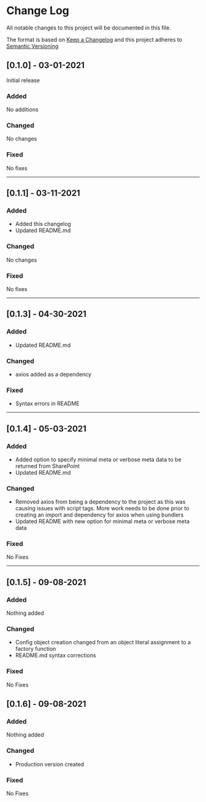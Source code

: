 
# Change Log

All notable changes to this project will be documented in this file.

The format is based on [Keep a Changelog](http://keepachangelog.com/)
and this project adheres to [Semantic Versioning](http://semver.org/)

## [0.1.0] - 03-01-2021

Initial release

### Added

No additions

### Changed

No changes

### Fixed

No fixes

---

## [0.1.1] - 03-11-2021

### Added

- Added this changelog
- Updated README.md

### Changed

No changes

### Fixed

No fixes

---

## [0.1.3] - 04-30-2021

### Added

- Updated README.md

### Changed

- axios added as a dependency

### Fixed

- Syntax errors in README

---

## [0.1.4] - 05-03-2021

### Added

- Added option to specify minimal meta or verbose meta data to be returned from SharePoint
- Updated README.md

### Changed

- Removed axios from being a dependency to the project as this was causing issues with script tags. More work needs to be done prior to creating an import and dependency for axios when using bundlers
- Updated README with new option for minimal meta or verbose meta data

### Fixed

No Fixes

---

## [0.1.5] - 09-08-2021

### Added

Nothing added

### Changed

- Config object creation changed from an object literal assignment to a factory function
- README.md syntax corrections

### Fixed

No Fixes

## [0.1.6] - 09-08-2021

### Added

Nothing added

### Changed

- Production version created

### Fixed

No Fixes